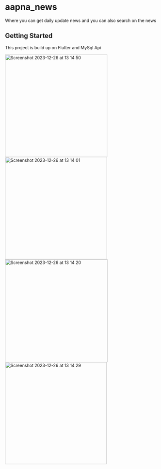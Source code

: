 # aapna_news 

Where you can get daily update news and you can also search on the news

## Getting Started

This project is build up on Flutter and MySql Api 

<img width="337" alt="Screenshot 2023-12-26 at 13 14 50" src="https://github.com/SudarshanDPrasad/aapna_news/assets/86509887/072c6d47-464f-4d3a-ac03-35ae599e872a">

<img width="336" alt="Screenshot 2023-12-26 at 13 14 01" src="https://github.com/SudarshanDPrasad/aapna_news/assets/86509887/85a8a541-f851-4da5-9f6d-232b69fe5a78">

<img width="338" alt="Screenshot 2023-12-26 at 13 14 20" src="https://github.com/SudarshanDPrasad/aapna_news/assets/86509887/42d723da-a43f-4d6c-a1cf-c3284ba5435f">

<img width="335" alt="Screenshot 2023-12-26 at 13 14 29" src="https://github.com/SudarshanDPrasad/aapna_news/assets/86509887/2d3b4a7f-02ec-42fe-a020-35c4310652c6">
